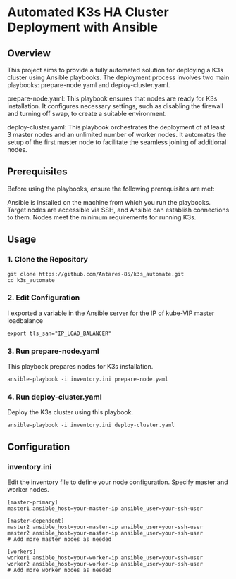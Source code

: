 # Automated K3s HA Cluster Deployment with Ansible
## Overview
This project aims to provide a fully automated solution for deploying a K3s cluster using Ansible playbooks. The deployment process involves two main playbooks: prepare-node.yaml and deploy-cluster.yaml.

prepare-node.yaml: This playbook ensures that nodes are ready for K3s installation. It configures necessary settings, such as disabling the firewall and turning off swap, to create a suitable environment.

deploy-cluster.yaml: This playbook orchestrates the deployment of at least 3 master nodes and an unlimited number of worker nodes. It automates the setup of the first master node to facilitate the seamless joining of additional nodes.

## Prerequisites
Before using the playbooks, ensure the following prerequisites are met:

Ansible is installed on the machine from which you run the playbooks.
Target nodes are accessible via SSH, and Ansible can establish connections to them.
Nodes meet the minimum requirements for running K3s.
## Usage
### 1. Clone the Repository
```
git clone https://github.com/Antares-85/k3s_automate.git
cd k3s_automate
```
### 2. Edit Configuration
I exported a variable in the Ansible server for the IP of kube-VIP master loadbalance
```
export tls_san="IP_LOAD_BALANCER"
```
### 3. Run prepare-node.yaml
This playbook prepares nodes for K3s installation.

```
ansible-playbook -i inventory.ini prepare-node.yaml
```
### 4. Run deploy-cluster.yaml
Deploy the K3s cluster using this playbook.

```
ansible-playbook -i inventory.ini deploy-cluster.yaml
```
## Configuration
### inventory.ini
Edit the inventory file to define your node configuration. Specify master and worker nodes.

```
[master-primary]
master1 ansible_host=your-master-ip ansible_user=your-ssh-user

[master-dependent]
master2 ansible_host=your-master-ip ansible_user=your-ssh-user
master2 ansible_host=your-master-ip ansible_user=your-ssh-user
# Add more master nodes as needed

[workers]
worker1 ansible_host=your-worker-ip ansible_user=your-ssh-user
worker2 ansible_host=your-worker-ip ansible_user=your-ssh-user
# Add more worker nodes as needed
```
